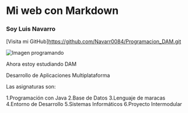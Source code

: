 # Mi web con Markdown

### Soy Luis Navarro

[Visita mi GitHub]https://github.com/Navarr0084/Programacion_DAM.git

![Imagen programando](C:\Users\Flik\Documents\GitHub\Programacion_DAM\java.jpg)

Ahora estoy estudiando DAM

Desarrollo de Aplicaciones Multiplataforma

Las asignaturas son:

1.Programación con Java
2.Base de Datos
3.Lenguaje de maracas
4.Entorno de Desarrollo
5.Sistemas Informáticos
6.Proyecto Intermodular
